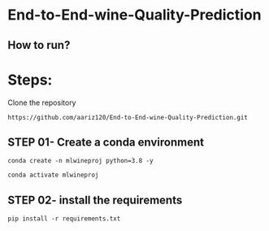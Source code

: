 # End-to-End-wine-Quality-Prediction


## How to run?

# Steps:
Clone the repository

```
https://github.com/aariz120/End-to-End-wine-Quality-Prediction.git

```
## STEP 01- Create a conda environment 

```
conda create -n mlwineproj python=3.8 -y
```

```
conda activate mlwineproj
```
## STEP 02- install the requirements

```
pip install -r requirements.txt
```

